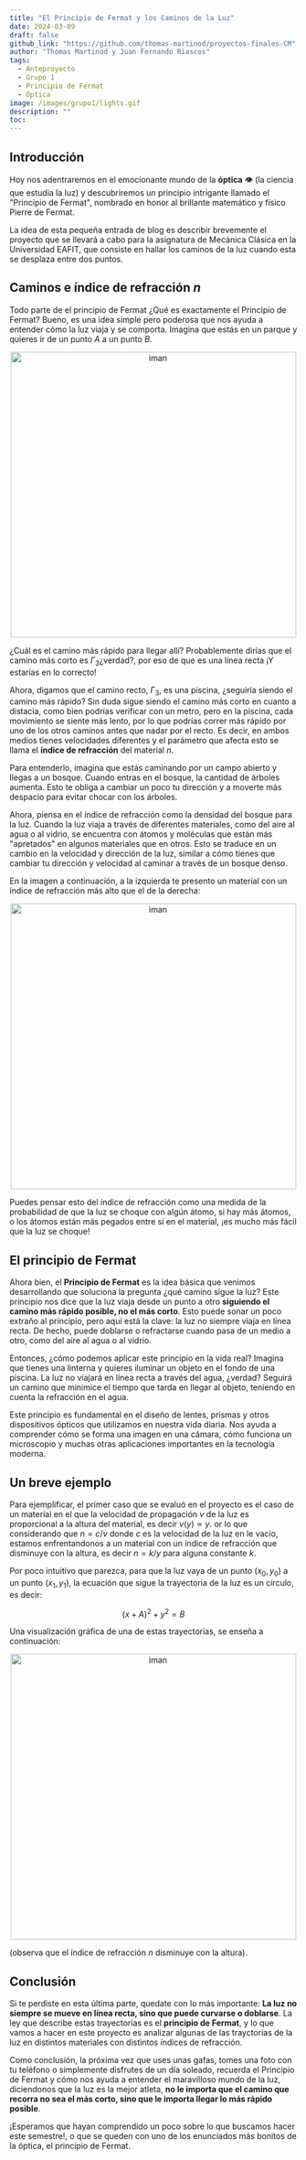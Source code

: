 ```yaml
---
title: "El Principio de Fermat y los Caminos de la Luz"
date: 2024-03-09
draft: false
github_link: "https://github.com/thomas-martinod/proyectos-finales-CM"
author: "Thomas Martinod y Juan Fernando Riascos"
tags:
  - Anteproyecto
  - Grupo 1
  - Principio de Fermat
  - Óptica
image: /images/grupo1/lights.gif
description: ""
toc:
---
```


## Introducción

Hoy nos adentraremos en el emocionante mundo de la **óptica** 👁️ (la ciencia que estudia la luz) y descubriremos un principio intrigante llamado el "Principio de Fermat", nombrado en honor al brillante matemático y físico Pierre de Fermat.

La idea de esta pequeña entrada de blog es describir brevemente el proyecto que se llevará a cabo para la asignatura de Mecánica Clásica en la Universidad EAFIT, que consiste en hallar los caminos de la luz cuando esta se desplaza entre dos puntos.

## Caminos e índice de refracción $n$

Todo parte de el principio de Fermat ¿Qué es exactamente el Principio de Fermat? Bueno, es una idea simple pero poderosa que nos ayuda a entender cómo la luz viaja y se comporta. Imagina que estás en un parque y quieres ir de un punto $A$ a un punto $B$.

<p align="center">
  <img src="/images/grupo1/multi.jpeg" alt="iman" width="500">
</p>

¿Cuál es el camino más rápido para llegar allí? Probablemente dirías que el camino más corto es $\Gamma_3$¿verdad?, por eso de que es una línea recta ¡Y estarías en lo correcto!

Ahora, digamos que el camino recto, $\Gamma_3$, es una piscina, ¿seguiría siendo el camino más rápido? Sin duda sigue siendo el camino más corto en cuanto a distacia, como bien podrías verificar con un metro, pero en la piscina, cada movimiento se siente más lento, por lo que podrías correr más rápido por uno de los otros caminos antes que nadar por el recto. Es decir, en ambos medios tienes velocidades diferentes y el parámetro que afecta esto se llama el **índice de refracción** del material $n$.

Para entenderlo, imagina que estás caminando por un campo abierto y llegas a un bosque. Cuando entras en el bosque, la cantidad de árboles aumenta. Esto te obliga a cambiar un poco tu dirección y a moverte más despacio para evitar chocar con los árboles.

Ahora, piensa en el índice de refracción como la densidad del bosque para la luz. Cuando la luz viaja a través de diferentes materiales, como del aire al agua o al vidrio, se encuentra con átomos y moléculas que están más "apretados" en algunos materiales que en otros. Esto se traduce en un cambio en la velocidad y dirección de la luz, similar a cómo tienes que cambiar tu dirección y velocidad al caminar a través de un bosque denso.

En la imagen a continuación, a la izquierda te presento un material con un índice de refracción más alto que el de la derecha:

<p align="center">
  <img src="/images/grupo1/indices.jpeg" alt="iman" width="500">
</p>


Puedes pensar esto del índice de refracción como una medida de la probabilidad de que la luz se choque con algún átomo, si hay más átomos, o los átomos están más pegados entre sí en el material, ¡es mucho más fácil que la luz se choque!

## El principio de Fermat

Ahora bien, el **Principio de Fermat** es la idea básica que venimos desarrollando que soluciona la pregunta ¿qué camino sigue la luz? Este principio nos dice que la luz viaja desde un punto a otro **siguiendo el camino más rápido posible, no el más corto**. Esto puede sonar un poco extraño al principio, pero aquí está la clave: la luz no siempre viaja en línea recta. De hecho, puede doblarse o refractarse cuando pasa de un medio a otro, como del aire al agua o al vidrio.

Entonces, ¿cómo podemos aplicar este principio en la vida real? Imagina que tienes una linterna y quieres iluminar un objeto en el fondo de una piscina. La luz no viajará en línea recta a través del agua, ¿verdad? Seguirá un camino que minimice el tiempo que tarda en llegar al objeto, teniendo en cuenta la refracción en el agua.

Este principio es fundamental en el diseño de lentes, prismas y otros dispositivos ópticos que utilizamos en nuestra vida diaria. Nos ayuda a comprender cómo se forma una imagen en una cámara, cómo funciona un microscopio y muchas otras aplicaciones importantes en la tecnología moderna.

## Un breve ejemplo

Para ejemplificar, el primer caso que se evaluó en el proyecto es el caso de un material en el que la velocidad de propagación $v$ de la luz es proporcional a la altura del material, es decir $v(y) \propto y$. or lo que considerando que $n=c/v$ donde $c$ es la velocidad de la luz en le vacío, estamos enfrentandonos a un material con un índice de refracción que disminuye con la altura, es decir $n=k/y$ para alguna constante $k$.

Por poco intuitivo que parezca, para que la luz vaya de un punto $(x_0, y_0)$ a un punto $(x_1, y_1)$, la ecuación que sigue la trayectoria de la luz es un círculo, es decir:

$$
(x+A)^2 + y^2 = B
$$

Una visualización gráfica de una de estas trayectorias, se enseña a continuación:

<p align="center">
  <img src="/images/grupo1/circulo.jpeg" alt="iman" width="500">
</p>


(observa que el índice de refracción $n$ disminuye con la altura).

## Conclusión

Si te perdiste en esta última parte, quedate con lo más importante: **La luz no siempre se mueve en línea recta, sino que puede curvarse o doblarse**. La ley que describe estas trayectorias es el **principio de Fermat**, y lo que vamos a hacer en este proyecto es analizar algunas de las trayctorias de la luz en distintos materiales con distintos índices de refracción.

Como conclusión, la próxima vez que uses unas gafas, tomes una foto con tu teléfono o simplemente disfrutes de un día soleado, recuerda el Principio de Fermat y cómo nos ayuda a entender el maravilloso mundo de la luz, diciendonos que la luz es la mejor atleta, **no le importa que el camino que recorra no sea el más corto, sino que le importa llegar lo más rápido posible**.

¡Esperamos que hayan comprendido un poco sobre lo que buscamos hacer este semestre!, o que se queden con uno de los enunciados más bonitos de la óptica, el principio de Fermat.
